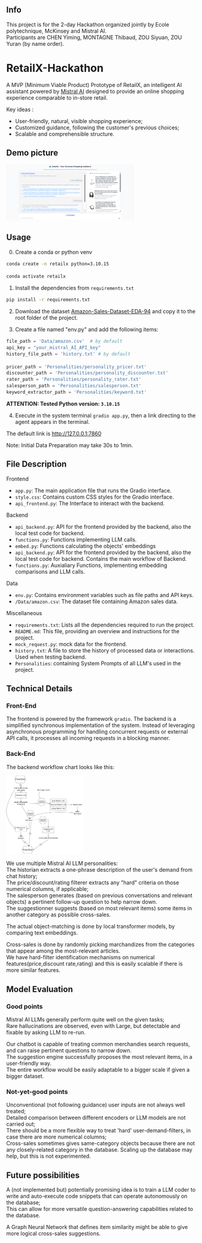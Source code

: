 ## Info  
This project is for the 2-day Hackathon organized jointly by Ecole polytechnique, McKinsey and Mistral AI.  
Participants are CHEN Yiming, MONTAGNE Thibaud, ZOU Siyuan, ZOU Yuran (by name order).  

# RetailX-Hackathon

A MVP (Minimum Viable Product) Prototype of RetailX,  an intelligent AI assistant powered by [Mistral AI](https://github.com/mistralai) designed to provide an online shopping experience comparable to in-store retail.

Key ideas :  
- User-friendly, natural, visible shopping experience;
- Customized guidance, following the customer's previous choices;
- Scalable and comprehensible structure.

## Demo picture

<img src="Demo/demopic.png" alt="2" style="zoom: 33%;" />



## Usage

0. Create a conda or python venv

```bash
conda create -n retailx python=3.10.15

conda activate retailx
```

1. Install the dependencies from `requirements.txt`

```bash
pip install -r requirements.txt
```

2. Download the dataset [Amazon-Sales-Dataset-EDA-94](https://www.kaggle.com/code/sonawanelalitsunil/amazon-sales-dataset-eda-94/input) and copy it to the root folder of the project.

3. Create a file named "env.py" and add the following items:

```python
file_path = 'Data/amazon.csv'  # by default
api_key = "your_mistral_AI_API_key"
history_file_path = 'history.txt' # by default

pricer_path = 'Personalities/personality_pricer.txt' 
discounter_path = 'Personalities/personality_discounter.txt'
rater_path = 'Personalities/personality_rater.txt'
salesperson_path = 'Personalities/salesperson.txt'
keyword_extractor_path = 'Personalities/keyword.txt'

```

**ATTENTION: Tested Python version: `3.10.15`**

4. Execute in the system terminal `gradio app.py`, then a link directing to the agent appears in the terminal.

The default link is http://127.0.0.1:7860

Note: Initial Data Preparation may take 30s to 1min.


## File Description

Frontend

- `app.py`: The main application file that runs the Gradio interface.
- `style.css`: Contains custom CSS styles for the Gradio interface.
- `api_frontend.py`: The Interface to interact with the backend.

Backend

- `api_backend.py`: API for the frontend provided by the backend, also the local test code for backend.
- `functions.py`: Functions implementing LLM calls.
- `embed.py`: Functions calculating the objects' embeddings
- `api_backend.py`: API for the frontend provided by the backend, also the local test code for backend. Contains the main workflow of Backend.  
- `functions.py`: Auxialiary Functions, implementing embedding comparisons and LLM calls.  

Data

- `env.py`: Contains environment variables such as file paths and API keys.
- `/Data/amazon.csv`: The dataset file containing Amazon sales data.

Miscellaneous

- `requirements.txt`: Lists all the dependencies required to run the project.
- `README.md`: This file, providing an overview and instructions for the project.
- `mock_request.py`: mock data for the frontend.  
- `history.txt`: A file to store the history of processed data or interactions. Used when testing backend.  
- `Personalities`: containing System Prompts of all LLM's used in the project.

## Technical Details

### Front-End  

The frontend is powered by the framework `gradio`. The backend is a simplified synchronous implementation of the system. Instead of leveraging asynchronous programming for handling concurrent requests or external API calls, it processes all incoming requests in a blocking manner.   

### Back-End  
The backend workflow chart looks like this: 

<img src="Demo/chart.png" alt="2" style="zoom: 25%;" />


We use multiple Mistral AI LLM personalities:  
The historian extracts a one-phrase description of the user's demand from chat history;  
The price/discount/rating filterer extracts any "hard" criteria on those numerical columns, if applicable;  
The salesperson generates (based on previous conversations and relevant objects) a pertinent follow-up question to help narrow down.  
The suggestionner suggests (based on most relevant items) some items in another category as possible cross-sales.

The actual object-matching is done by local transformer models, by comparing text embeddings.  

Cross-sales is done by randomly picking marchandizes from the categories that appear among the most-relevant articles.  
We have hard-filter identification mechanisms on numerical features(price,discount rate,rating) and this is easily scalable if there is more similar features.  

## Model Evaluation

### Good points  
Mistral AI LLMs generally perform quite well on the given tasks;  
Rare hallucinations are observed, even with Large, but detectable and fixable by asking LLM to re-run.

Our chatbot is capable of treating common merchandies search requests, and can raise pertinent questions to narrow down.  
The suggestion engine successfully proposes the most relevant items, in a user-friendly way.  
The entire workflow would be easily adaptable to a bigger scale if given a bigger dataset.

### Not-yet-good points  
Unconventional (not following guidance) user inputs are not always well treated;  
Detailed comparison between different encoders or LLM models are not carried out;  
There should be a more flexible way to treat 'hard' user-demand-filters, in case there are more numerical columns;  
Cross-sales sometimes gives same-category objects because there are not any closely-related category in the database. Scaling up the database may help, but this is not experimented.  

## Future possibilities  

A (not implemented but) potentially promising idea is to train a LLM coder to write and auto-execute code snippets that can operate autonomously on the database;  
This can allow for more versatile question-answering capabilities related to the database.  

A Graph Neural Network that defines item similarity might be able to give more logical cross-sales suggestions.


